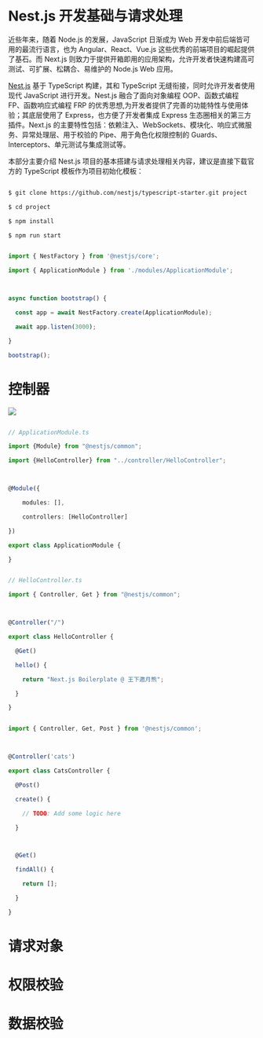 
		
		
		
		
	
	
# Nest.js 开发基础与请求处理



近些年来，随着 Node.js 的发展，JavaScript 日渐成为 Web 开发中前后端皆可用的最流行语言，也为 Angular、React、Vue.js 这些优秀的前端项目的崛起提供了基石。而 Next.js 则致力于提供开箱即用的应用架构，允许开发者快速构建高可测试、可扩展、松耦合、易维护的 Node.js Web 应用。

[Nest.js](https://docs.nestjs.com/) 基于 TypeScript 构建，其和 TypeScript 无缝衔接，同时允许开发者使用现代 JavaScript 进行开发。Nest.js 融合了面向对象编程 OOP、函数式编程 FP、函数响应式编程 FRP 的优秀思想,为开发者提供了完善的功能特性与使用体验；其底层使用了 Express，也方便了开发者集成 Express 生态圈相关的第三方插件。Next.js 的主要特性包括：依赖注入、WebSockets、模块化、响应式微服务、异常处理层、用于校验的 Pipe、用于角色化权限控制的 Guards、Interceptors、单元测试与集成测试等。



本部分主要介绍 Nest.js 项目的基本搭建与请求处理相关内容，建议是直接下载官方的 TypeScript 模板作为项目初始化模板：



```sh

$ git clone https://github.com/nestjs/typescript-starter.git project

$ cd project

$ npm install

$ npm run start

```



```ts

import { NestFactory } from '@nestjs/core';

import { ApplicationModule } from './modules/ApplicationModule';



async function bootstrap() {

  const app = await NestFactory.create(ApplicationModule);

  await app.listen(3000);

}

bootstrap();

```

# 控制器



![](https://docs.nestjs.com/assets/Controllers_1.png)



```ts

// ApplicationModule.ts

import {Module} from "@nestjs/common";

import {HelloController} from "../controller/HelloController";



@Module({

    modules: [],

    controllers: [HelloController]

})

export class ApplicationModule {

}

```



```ts

// HelloController.ts

import { Controller, Get } from "@nestjs/common";



@Controller("/")

export class HelloController {

  @Get()

  hello() {

    return "Next.js Boilerplate @ 王下邀月熊";

  }

}

```



```ts

import { Controller, Get, Post } from '@nestjs/common';



@Controller('cats')

export class CatsController {

  @Post()

  create() {

    // TODO: Add some logic here

  }



  @Get()

  findAll() {

    return [];

  }

}

```



# 请求对象



# 权限校验



# 数据校验
